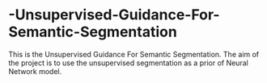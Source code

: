 # -Unsupervised-Guidance-For-Semantic-Segmentation
This is the Unsupervised Guidance For Semantic Segmentation. The aim of the project is to use the unsupervised segmentation as a prior of Neural Network model. 
